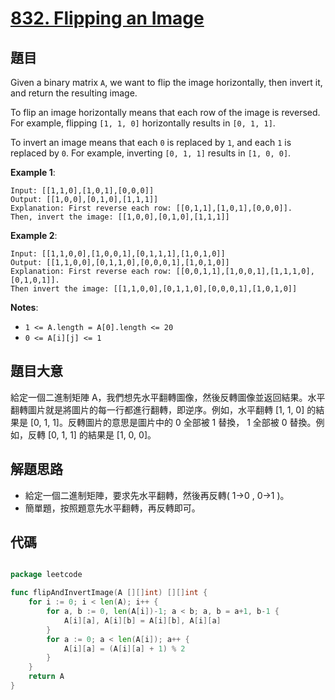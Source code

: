 # [832. Flipping an Image](https://leetcode.com/problems/flipping-an-image/)


## 題目

Given a binary matrix `A`, we want to flip the image horizontally, then invert it, and return the resulting image.

To flip an image horizontally means that each row of the image is reversed. For example, flipping `[1, 1, 0]` horizontally results in `[0, 1, 1]`.

To invert an image means that each `0` is replaced by `1`, and each `1` is replaced by `0`. For example, inverting `[0, 1, 1]` results in `[1, 0, 0]`.

**Example 1**:

```
Input: [[1,1,0],[1,0,1],[0,0,0]]
Output: [[1,0,0],[0,1,0],[1,1,1]]
Explanation: First reverse each row: [[0,1,1],[1,0,1],[0,0,0]].
Then, invert the image: [[1,0,0],[0,1,0],[1,1,1]]
```

**Example 2**:

```
Input: [[1,1,0,0],[1,0,0,1],[0,1,1,1],[1,0,1,0]]
Output: [[1,1,0,0],[0,1,1,0],[0,0,0,1],[1,0,1,0]]
Explanation: First reverse each row: [[0,0,1,1],[1,0,0,1],[1,1,1,0],[0,1,0,1]].
Then invert the image: [[1,1,0,0],[0,1,1,0],[0,0,0,1],[1,0,1,0]]
```

**Notes**:

- `1 <= A.length = A[0].length <= 20`
- `0 <= A[i][j] <= 1`

## 題目大意

給定一個二進制矩陣 A，我們想先水平翻轉圖像，然後反轉圖像並返回結果。水平翻轉圖片就是將圖片的每一行都進行翻轉，即逆序。例如，水平翻轉 [1, 1, 0] 的結果是 [0, 1, 1]。反轉圖片的意思是圖片中的 0 全部被 1 替換， 1 全部被 0 替換。例如，反轉 [0, 1, 1] 的結果是 [1, 0, 0]。


## 解題思路

- 給定一個二進制矩陣，要求先水平翻轉，然後再反轉( 1→0 , 0→1 )。
- 簡單題，按照題意先水平翻轉，再反轉即可。

## 代碼

```go

package leetcode

func flipAndInvertImage(A [][]int) [][]int {
	for i := 0; i < len(A); i++ {
		for a, b := 0, len(A[i])-1; a < b; a, b = a+1, b-1 {
			A[i][a], A[i][b] = A[i][b], A[i][a]
		}
		for a := 0; a < len(A[i]); a++ {
			A[i][a] = (A[i][a] + 1) % 2
		}
	}
	return A
}

```